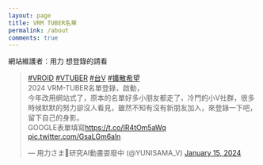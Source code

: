 ```yaml
---
layout: page
title: VRM TUBER名單
permalink: /about
comments: true
---
```

網站維護者：用力
想登錄的請看
<blockquote class="twitter-tweet"><p lang="zh" dir="ltr"><a href="https://twitter.com/hashtag/VROID?src=hash&amp;ref_src=twsrc%5Etfw">#VROID</a> <a href="https://twitter.com/hashtag/VTUBER?src=hash&amp;ref_src=twsrc%5Etfw">#VTUBER</a> <a href="https://twitter.com/hashtag/%E5%8F%B0V?src=hash&amp;ref_src=twsrc%5Etfw">#台V</a> <a href="https://twitter.com/hashtag/%E6%93%B4%E6%95%A3%E5%B8%8C%E6%9C%9B?src=hash&amp;ref_src=twsrc%5Etfw">#擴散希望</a> <br>2024 VRM-TUBER名單登錄，啟動，<br>今年改用網站式了，原本的名單好多小朋友都走了，冷門的小V社群，很多時候默默的努力卻沒人看見，雖然不知有沒有新朋友加入，來登錄一下吧，留下自己的身影。<br>GOOGLE表單填寫<a href="https://t.co/IR4tOm5aWq">https://t.co/IR4tOm5aWq</a> <a href="https://t.co/GsaLGm6aln">pic.twitter.com/GsaLGm6aln</a></p>&mdash; 用力さま🤖研究AI動畫耍廢中 (@YUNISAMA_V) <a href="https://twitter.com/YUNISAMA_V/status/1746907954761310301?ref_src=twsrc%5Etfw">January 15, 2024</a></blockquote> <script async src="https://platform.twitter.com/widgets.js" charset="utf-8"></script>
